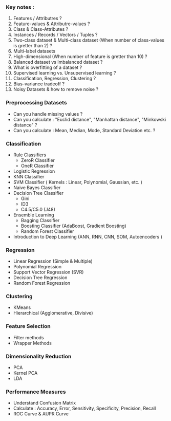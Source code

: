 ### Key notes :
  1. Features / Attributres ?
  2. Feature-values & Attributre-values ?
  3. Class & Class-Attributes ?
  4. Instances / Records / Vectors / Tuples ?
  5. Two-class dataset & Multi-class dataset (When number of class-values is gretter than 2) ?
  6. Multi-label datasets
  7. High-dimensional (When number of feature is gretter than 10) ?
  8. Balanced dataset vs Imbalanced dataset ?
  9. What is overfitting of a dataset ?
  10. Supervised learning vs. Unsupervised learning ?
  11. Classification, Regression, Clustering ?
  12. Bias–variance tradeoff ?
  13. Noisy Datasets & how to remove noise ?
    
### Preprocessing Datasets
- Can you handle missing values ?
- Can you calculate : "Euclid distance", "Manhattan distance", "Minkowski distance" ?
- Can you calculate : Mean, Median, Mode, Standard Deviation etc. ?

### Classification
- Rule Classifiers
  - ZeroR Classifier
  - OneR Classifier
- Logistic Regression
- KNN Classifier
- SVM Classifier ( Kernels : Linear, Polynomial, Gaussian, etc. )
- Naive Bayes Classifier
- Decision Tree Classifier
  - Gini
  - ID3
  - C4.5/C5.0 (J48)
- Ensemble Learning
  - Bagging Classifier
  - Boosting Classifier (AdaBoost, Gradient Boosting)
  - Random Forest Classifier
- Introduction to Deep Learning (ANN, RNN, CNN, SOM, Autoencoders )  

### Regression
- Linear Regression (Simple & Multiple)
- Polynomial Regression
- Support Vector Regression (SVR)
- Decision Tree Regression
- Random Forest Regression

### Clustering
- KMeans
- Hierarchical (Agglomerative, Divisive)

### Feature Selection
- Filter methods
- Wrapper Methods

### Dimensionality Reduction
- PCA
- Kernel PCA
- LDA

### Performance Measures
- Understand Confusion Matrix
- Calculate : Accuracy, Error, Sensitivity, Specificity, Precision, Recall
- ROC Curve & AUPR Curve

